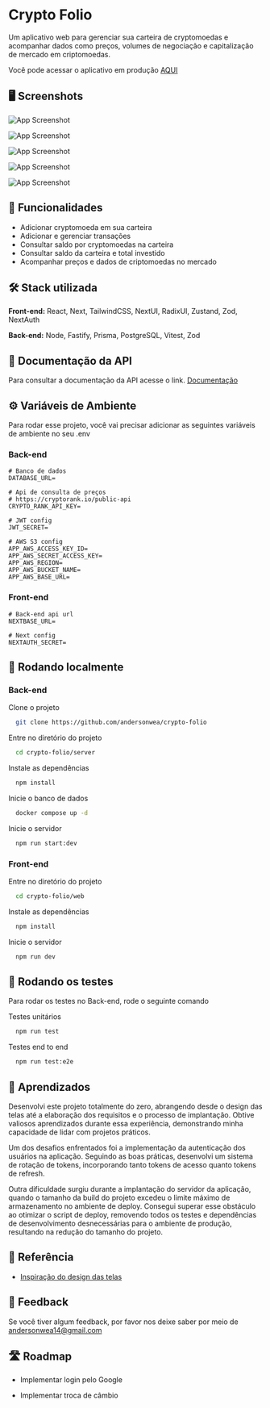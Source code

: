 
# Crypto Folio

Um aplicativo web para gerenciar sua carteira de cryptomoedas e acompanhar dados como preços, volumes de negociação e capitalização de mercado em criptomoedas.

Você pode acessar o aplicativo em produção [AQUI](https://crypto-folio-beta.vercel.app)

## 🖥️ Screenshots

![App Screenshot](https://crypto-folio-bucket.s3.us-east-2.amazonaws.com/screenshost-app/dashboard-screen.png)

![App Screenshot](https://crypto-folio-bucket.s3.us-east-2.amazonaws.com/screenshost-app/market-screen.png)

![App Screenshot](https://crypto-folio-bucket.s3.us-east-2.amazonaws.com/screenshost-app/me-screen.png)

![App Screenshot](https://crypto-folio-bucket.s3.us-east-2.amazonaws.com/screenshost-app/wallet-screenpng.png)

![App Screenshot](https://crypto-folio-bucket.s3.us-east-2.amazonaws.com/screenshost-app/chart-screen.png)


## 🥁 Funcionalidades

- Adicionar cryptomoeda em sua carteira
- Adicionar e gerenciar transações
- Consultar saldo por cryptomoedas na carteira
- Consultar saldo da carteira e total investido
- Acompanhar preços e dados de criptomoedas no mercado


## 🛠️ Stack utilizada

**Front-end:** React, Next, TailwindCSS, NextUI, RadixUI, Zustand, Zod, NextAuth

**Back-end:** Node, Fastify, Prisma, PostgreSQL, Vitest, Zod


## 📕 Documentação da API

Para consultar a documentação da API acesse o link.
[Documentação](https://app.theneo.io/11f4c935-b4e8-45cc-857a-90c1b34ea750/crypto-folio-3)


## ⚙️ Variáveis de Ambiente

Para rodar esse projeto, você vai precisar adicionar as seguintes variáveis de ambiente no seu .env

### Back-end
```env
# Banco de dados
DATABASE_URL=

# Api de consulta de preços
# https://cryptorank.io/public-api
CRYPTO_RANK_API_KEY=

# JWT config
JWT_SECRET=

# AWS S3 config
APP_AWS_ACCESS_KEY_ID=
APP_AWS_SECRET_ACCESS_KEY=
APP_AWS_REGION=
APP_AWS_BUCKET_NAME=
APP_AWS_BASE_URL=
```
### Front-end
```env
# Back-end api url
NEXTBASE_URL=

# Next config
NEXTAUTH_SECRET=
```

## 🚀 Rodando localmente

### Back-end

Clone o projeto

```bash
  git clone https://github.com/andersonwea/crypto-folio
```

Entre no diretório do projeto

```bash
  cd crypto-folio/server
```

Instale as dependências

```bash
  npm install
```

Inicie o banco de dados
```bash
  docker compose up -d
```

Inicie o servidor

```bash
  npm run start:dev
```
### Front-end

Entre no diretório do projeto

```bash
  cd crypto-folio/web
```

Instale as dependências

```bash
  npm install
```

Inicie o servidor

```bash
  npm run dev
```
## 🧪 Rodando os testes

Para rodar os testes no Back-end, rode o seguinte comando

Testes unitários

```bash
  npm run test
```

Testes end to end

```bash
  npm run test:e2e
```


## 📝 Aprendizados

Desenvolvi este projeto totalmente do zero, abrangendo desde o design das telas até a elaboração dos requisitos e o processo de implantação. Obtive valiosos aprendizados durante essa experiência, demonstrando minha capacidade de lidar com projetos práticos.

Um dos desafios enfrentados foi a implementação da autenticação dos usuários na aplicação. Seguindo as boas práticas, desenvolvi um sistema de rotação de tokens, incorporando tanto tokens de acesso quanto tokens de refresh.

Outra dificuldade surgiu durante a implantação do servidor da aplicação, quando o tamanho da build do projeto excedeu o limite máximo de armazenamento no ambiente de deploy. Consegui superar esse obstáculo ao otimizar o script de deploy, removendo todos os testes e dependências de desenvolvimento desnecessárias para o ambiente de produção, resultando na redução do tamanho do projeto.


## 🔎 Referência

 - [Inspiração do design das telas](https://uikitfree.com/crypto-wallet-dashboard-ui-figma-design-template/)


## 📢 Feedback

Se você tiver algum feedback, por favor nos deixe saber por meio de andersonwea14@gmail.com


## 🛣️ Roadmap

- Implementar login pelo Google

- Implementar troca de câmbio

